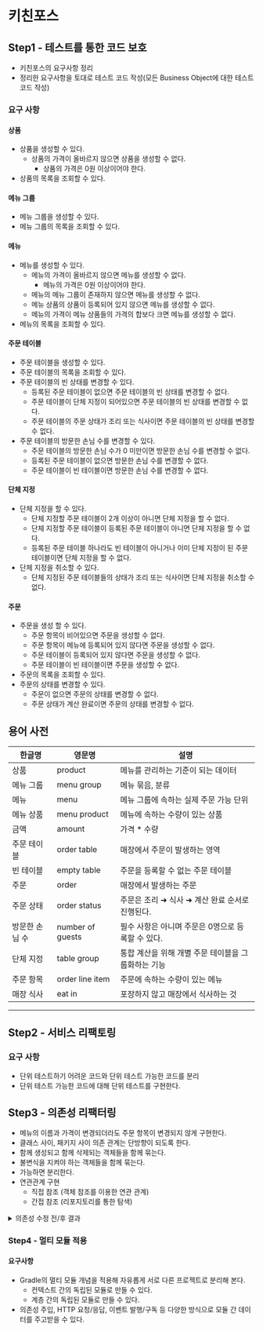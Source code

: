 # 키친포스

## Step1 - 테스트를 통한 코드 보호

- 키친포스의 요구사항 정리
- 정리한 요구사항을 토대로 테스트 코드 작성(모든 Business Object에 대한 테스트 코드 작성)

### 요구 사항

#### 상품

- 상품을 생성할 수 있다.
  - 상품의 가격이 올바르지 않으면 상품을 생성할 수 없다.
    - 상품의 가격은 0원 이상이어야 한다.
- 상품의 목록을 조회할 수 있다.

#### 메뉴 그룹

- 메뉴 그룹을 생성할 수 있다.
- 메뉴 그룹의 목록을 조회할 수 있다.

#### 메뉴

- 메뉴를 생성할 수 있다.
  - 메뉴의 가격이 올바르지 않으면 메뉴를 생성할 수 없다.
    - 메뉴의 가격은 0원 이상이어야 한다.
  - 메뉴의 메뉴 그룹이 존재하지 않으면 메뉴를 생성할 수 없다.
  - 메뉴 상품의 상품이 등록되어 있지 않으면 메뉴를 생성할 수 없다.
  - 메뉴의 가격이 메뉴 상품들의 가격의 합보다 크면 메뉴를 생성할 수 없다.
- 메뉴의 목록을 조회할 수 있다.

#### 주문 테이블

- 주문 테이블을 생성할 수 있다.
- 주문 테이블의 목록을 조회할 수 있다.
- 주문 테이블의 빈 상태를 변경할 수 있다.
  - 등록된 주문 테이블이 없으면 주문 테이블의 빈 상태를 변경할 수 없다.
  - 주문 테이블이 단체 지정이 되어있으면 주문 테이블의 빈 상태를 변경할 수 없다.
  - 주문 테이블의 주문 상태가 조리 또는 식사이면 주문 테이블의 빈 상태를 변경할 수 없다.
- 주문 테이블의 방문한 손님 수를 변경할 수 있다.
  - 주문 테이블의 방문한 손님 수가 0 미만이면 방문한 손님 수를 변경할 수 없다.
  - 등록된 주문 테이블이 없으면 방문한 손님 수를 변경할 수 없다.
  - 주문 테이블이 빈 테이블이면 방문한 손님 수를 변경할 수 없다.

#### 단체 지정

- 단체 지정을 할 수 있다.
  - 단체 지정할 주문 테이블이 2개 이상이 아니면 단체 지정을 할 수 없다.
  - 단체 지정할 주문 테이블이 등록된 주문 테이블이 아니면 단체 지정을 할 수 없다.
  - 등록된 주문 테이블 하나라도 빈 테이블이 아니거나 이미 단체 지정이 된 주문 테이블이면 단체 지정을 할 수 없다.
- 단체 지정을 취소할 수 있다.
  - 단체 지정된 주문 테이블들의 상태가 조리 또는 식사이면 단체 지정을 취소할 수 없다.

#### 주문

- 주문을 생성 할 수 있다.
  - 주문 항목이 비어있으면 주문을 생성할 수 없다.
  - 주문 항목이 메뉴에 등록되어 있지 않다면 주문을 생성할 수 없다.
  - 주문 테이블이 등록되어 있지 않다면 주문을 생성할 수 없다.
  - 주문 테이블이 빈 테이블이면 주문을 생성할 수 없다.
- 주문의 목록을 조회할 수 있다.
- 주문의 상태를 변경할 수 있다.
  - 주문이 없으면 주문의 상태를 변경할 수 없다.
  - 주문 상태가 계산 완료이면 주문의 상태를 변경할 수 없다.

## 용어 사전

| 한글명 | 영문명 | 설명 |
| --- | --- | --- |
| 상품 | product | 메뉴를 관리하는 기준이 되는 데이터 |
| 메뉴 그룹 | menu group | 메뉴 묶음, 분류 |
| 메뉴 | menu | 메뉴 그룹에 속하는 실제 주문 가능 단위 |
| 메뉴 상품 | menu product | 메뉴에 속하는 수량이 있는 상품 |
| 금액 | amount | 가격 * 수량 |
| 주문 테이블 | order table | 매장에서 주문이 발생하는 영역 |
| 빈 테이블 | empty table | 주문을 등록할 수 없는 주문 테이블 |
| 주문 | order | 매장에서 발생하는 주문 |
| 주문 상태 | order status | 주문은 조리 ➜ 식사 ➜ 계산 완료 순서로 진행된다. |
| 방문한 손님 수 | number of guests | 필수 사항은 아니며 주문은 0명으로 등록할 수 있다. |
| 단체 지정 | table group | 통합 계산을 위해 개별 주문 테이블을 그룹화하는 기능 |
| 주문 항목 | order line item | 주문에 속하는 수량이 있는 메뉴 |
| 매장 식사 | eat in | 포장하지 않고 매장에서 식사하는 것 |

---

## Step2 - 서비스 리팩토링

### 요구 사항

- 단위 테스트하기 어려운 코드와 단위 테스트 가능한 코드를 분리
- 단위 테스트 가능한 코드에 대해 단위 테스트를 구현한다.

## Step3 - 의존성 리팩터링

- 메뉴의 이름과 가격이 변경되더라도 주문 항목이 변경되지 않게 구현한다.
- 클래스 사이, 패키지 사이 의존 관계는 단방향이 되도록 한다.
- 함께 생성되고 함께 삭제되는 객체들을 함께 묶는다.
- 불변식을 지켜야 하는 객체들을 함께 묶는다.
- 가능하면 분리한다.
- 연관관계 구현
  - 직접 참조 (객체 참조를 이용한 연관 관계)
  - 간접 참조 (리포지토리를 통한 탐색)

<details>
<summary>의존성 수정 전/후 결과</summary>

`의존 수정 전`
![dependency_before](./dependency/dependency_before.png)

`의존 수정 후`
![dependency_after](./dependency/dependency_after.png)

- Order와 OrderTable 간의 순환참조 제거
- OrderTable과 TableGroup 간의 순환참조 제거

</details>

### Step4 - 멀티 모듈 적용

#### 요구사항

- Gradle의 멀티 모듈 개념을 적용해 자유롭게 서로 다른 프로젝트로 분리해 본다.
  - 컨텍스트 간의 독립된 모듈로 만들 수 있다.
  - 계층 간의 독립된 모듈로 만들 수 있다.
- 의존성 주입, HTTP 요청/응답, 이벤트 발행/구독 등 다양한 방식으로 모듈 간 데이터를 주고받을 수 있다.
